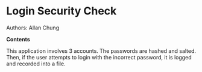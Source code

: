 # Login Security Check
Authors: Allan Chung

**Contents**

This application involves 3 accounts. The passwords are hashed and salted. Then, if the user attempts to login with the incorrect password, it is logged and recorded into a file. 
